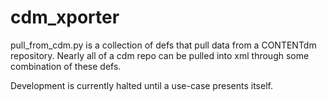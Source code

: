 # cdm_xporter

pull_from_cdm.py is a collection of defs that pull data from a CONTENTdm repository.  Nearly all of a cdm repo can be pulled into xml through some combination of these defs.

Development is currently halted until a use-case presents itself.  
